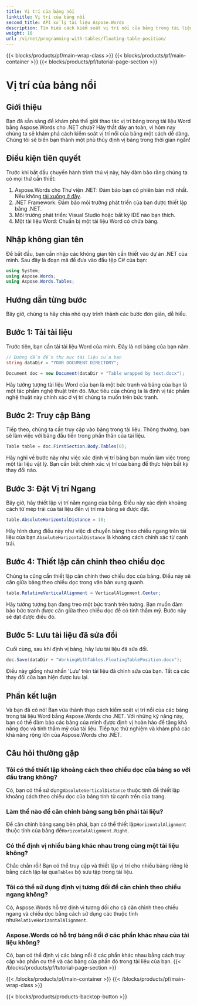 ```yaml
---
title: Vị trí của bảng nổi
linktitle: Vị trí của bảng nổi
second_title: API xử lý tài liệu Aspose.Words
description: Tìm hiểu cách kiểm soát vị trí nổi của bảng trong tài liệu Word bằng Aspose.Words cho .NET với hướng dẫn từng bước chi tiết của chúng tôi.
weight: 10
url: /vi/net/programming-with-tables/floating-table-position/
---
```


{{< blocks/products/pf/main-wrap-class >}}
{{< blocks/products/pf/main-container >}}
{{< blocks/products/pf/tutorial-page-section >}}

# Vị trí của bảng nổi

## Giới thiệu

Bạn đã sẵn sàng để khám phá thế giới thao tác vị trí bảng trong tài liệu Word bằng Aspose.Words cho .NET chưa? Hãy thắt dây an toàn, vì hôm nay chúng ta sẽ khám phá cách kiểm soát vị trí nổi của bảng một cách dễ dàng. Chúng tôi sẽ biến bạn thành một phù thủy định vị bảng trong thời gian ngắn!

## Điều kiện tiên quyết

Trước khi bắt đầu chuyến hành trình thú vị này, hãy đảm bảo rằng chúng ta có mọi thứ cần thiết:

1. Aspose.Words cho Thư viện .NET: Đảm bảo bạn có phiên bản mới nhất. Nếu không,[tải xuống ở đây](https://releases.aspose.com/words/net/).
2. .NET Framework: Đảm bảo môi trường phát triển của bạn được thiết lập bằng .NET.
3. Môi trường phát triển: Visual Studio hoặc bất kỳ IDE nào bạn thích.
4. Một tài liệu Word: Chuẩn bị một tài liệu Word có chứa bảng.

## Nhập không gian tên

Để bắt đầu, bạn cần nhập các không gian tên cần thiết vào dự án .NET của mình. Sau đây là đoạn mã để đưa vào đầu tệp C# của bạn:

```csharp
using System;
using Aspose.Words;
using Aspose.Words.Tables;
```

## Hướng dẫn từng bước

Bây giờ, chúng ta hãy chia nhỏ quy trình thành các bước đơn giản, dễ hiểu.

## Bước 1: Tải tài liệu

Trước tiên, bạn cần tải tài liệu Word của mình. Đây là nơi bảng của bạn nằm.

```csharp
// Đường dẫn đến thư mục tài liệu của bạn
string dataDir = "YOUR DOCUMENT DIRECTORY";

Document doc = new Document(dataDir + "Table wrapped by text.docx");
```

Hãy tưởng tượng tài liệu Word của bạn là một bức tranh và bảng của bạn là một tác phẩm nghệ thuật trên đó. Mục tiêu của chúng ta là định vị tác phẩm nghệ thuật này chính xác ở vị trí chúng ta muốn trên bức tranh.

## Bước 2: Truy cập Bảng

Tiếp theo, chúng ta cần truy cập vào bảng trong tài liệu. Thông thường, bạn sẽ làm việc với bảng đầu tiên trong phần thân của tài liệu.

```csharp
Table table = doc.FirstSection.Body.Tables[0];
```

Hãy nghĩ về bước này như việc xác định vị trí bảng bạn muốn làm việc trong một tài liệu vật lý. Bạn cần biết chính xác vị trí của bảng để thực hiện bất kỳ thay đổi nào.

## Bước 3: Đặt Vị trí Ngang

Bây giờ, hãy thiết lập vị trí nằm ngang của bảng. Điều này xác định khoảng cách từ mép trái của tài liệu đến vị trí mà bảng sẽ được đặt.

```csharp
table.AbsoluteHorizontalDistance = 10;
```

 Hãy hình dung điều này như việc di chuyển bảng theo chiều ngang trên tài liệu của bạn.`AbsoluteHorizontalDistance` là khoảng cách chính xác từ cạnh trái.

## Bước 4: Thiết lập căn chỉnh theo chiều dọc

Chúng ta cũng cần thiết lập căn chỉnh theo chiều dọc của bảng. Điều này sẽ căn giữa bảng theo chiều dọc trong văn bản xung quanh.

```csharp
table.RelativeVerticalAlignment = VerticalAlignment.Center;
```

Hãy tưởng tượng bạn đang treo một bức tranh trên tường. Bạn muốn đảm bảo bức tranh được căn giữa theo chiều dọc để có tính thẩm mỹ. Bước này sẽ đạt được điều đó.

## Bước 5: Lưu tài liệu đã sửa đổi

Cuối cùng, sau khi định vị bảng, hãy lưu tài liệu đã sửa đổi.

```csharp
doc.Save(dataDir + "WorkingWithTables.FloatingTablePosition.docx");
```

Điều này giống như nhấn 'Lưu' trên tài liệu đã chỉnh sửa của bạn. Tất cả các thay đổi của bạn hiện được lưu lại.

## Phần kết luận

Và bạn đã có nó! Bạn vừa thành thạo cách kiểm soát vị trí nổi của các bảng trong tài liệu Word bằng Aspose.Words cho .NET. Với những kỹ năng này, bạn có thể đảm bảo các bảng của mình được định vị hoàn hảo để tăng khả năng đọc và tính thẩm mỹ của tài liệu. Tiếp tục thử nghiệm và khám phá các khả năng rộng lớn của Aspose.Words cho .NET.

## Câu hỏi thường gặp

### Tôi có thể thiết lập khoảng cách theo chiều dọc của bảng so với đầu trang không?

 Có, bạn có thể sử dụng`AbsoluteVerticalDistance` thuộc tính để thiết lập khoảng cách theo chiều dọc của bảng tính từ cạnh trên của trang.

### Làm thế nào để căn chỉnh bảng sang bên phải tài liệu?

 Để căn chỉnh bảng sang bên phải, bạn có thể thiết lập`HorizontalAlignment` thuộc tính của bảng để`HorizontalAlignment.Right`.

### Có thể định vị nhiều bảng khác nhau trong cùng một tài liệu không?

 Chắc chắn rồi! Bạn có thể truy cập và thiết lập vị trí cho nhiều bảng riêng lẻ bằng cách lặp lại qua`Tables` bộ sưu tập trong tài liệu.

### Tôi có thể sử dụng định vị tương đối để căn chỉnh theo chiều ngang không?

Có, Aspose.Words hỗ trợ định vị tương đối cho cả căn chỉnh theo chiều ngang và chiều dọc bằng cách sử dụng các thuộc tính như`RelativeHorizontalAlignment`.

### Aspose.Words có hỗ trợ bảng nổi ở các phần khác nhau của tài liệu không?

Có, bạn có thể định vị các bảng nổi ở các phần khác nhau bằng cách truy cập vào phần cụ thể và các bảng của phần đó trong tài liệu của bạn.
{{< /blocks/products/pf/tutorial-page-section >}}

{{< /blocks/products/pf/main-container >}}
{{< /blocks/products/pf/main-wrap-class >}}

{{< blocks/products/products-backtop-button >}}
